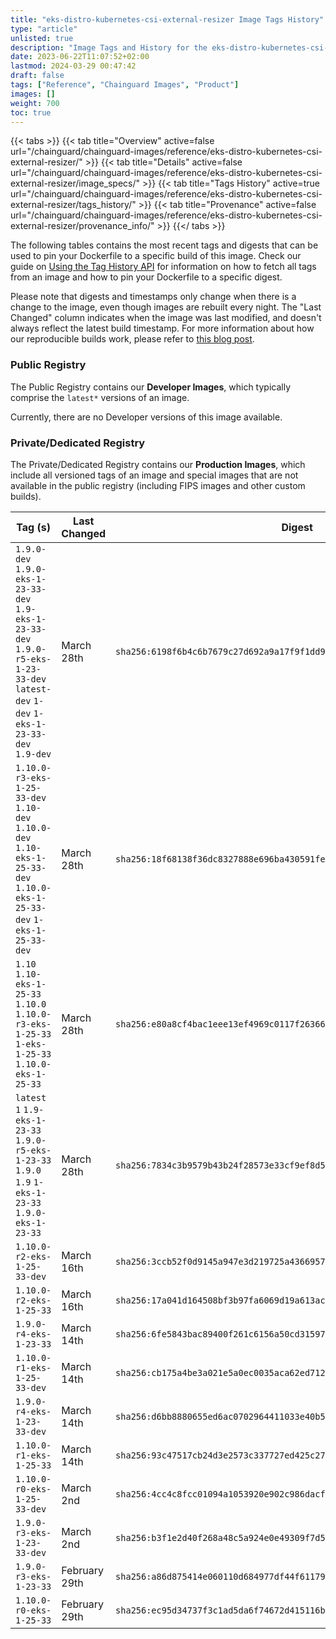 ```yaml
---
title: "eks-distro-kubernetes-csi-external-resizer Image Tags History"
type: "article"
unlisted: true
description: "Image Tags and History for the eks-distro-kubernetes-csi-external-resizer Chainguard Image"
date: 2023-06-22T11:07:52+02:00
lastmod: 2024-03-29 00:47:42
draft: false
tags: ["Reference", "Chainguard Images", "Product"]
images: []
weight: 700
toc: true
---
```


{{< tabs >}}
{{< tab title="Overview" active=false url="/chainguard/chainguard-images/reference/eks-distro-kubernetes-csi-external-resizer/" >}}
{{< tab title="Details" active=false url="/chainguard/chainguard-images/reference/eks-distro-kubernetes-csi-external-resizer/image_specs/" >}}
{{< tab title="Tags History" active=true url="/chainguard/chainguard-images/reference/eks-distro-kubernetes-csi-external-resizer/tags_history/" >}}
{{< tab title="Provenance" active=false url="/chainguard/chainguard-images/reference/eks-distro-kubernetes-csi-external-resizer/provenance_info/" >}}
{{</ tabs >}}

The following tables contains the most recent tags and digests that can be used to pin your Dockerfile to a specific build of this image. Check our guide on [Using the Tag History API](/chainguard/chainguard-images/using-the-tag-history-api/) for information on how to fetch all tags from an image and how to pin your Dockerfile to a specific digest.

Please note that digests and timestamps only change when there is a change to the image, even though images are rebuilt every night. The "Last Changed" column indicates when the image was last modified, and doesn't always reflect the latest build timestamp. For more information about how our reproducible builds work, please refer to [this blog post](https://www.chainguard.dev/unchained/reproducing-chainguards-reproducible-image-builds).

### Public Registry
The Public Registry contains our **Developer Images**, which typically comprise the `latest*` versions of an image.

Currently, there are no Developer versions of this image available.

### Private/Dedicated Registry
The Private/Dedicated Registry contains our **Production Images**, which include all versioned tags of an image and special images that are not available in the public registry (including FIPS images and other custom builds).

| Tag (s)                                                                                                                                  | Last Changed  | Digest                                                                    |
|------------------------------------------------------------------------------------------------------------------------------------------|---------------|---------------------------------------------------------------------------|
|  `1.9.0-dev` `1.9.0-eks-1-23-33-dev` `1.9-eks-1-23-33-dev` `1.9.0-r5-eks-1-23-33-dev` `latest-dev` `1-dev` `1-eks-1-23-33-dev` `1.9-dev` | March 28th    | `sha256:6198f6b4c6b7679c27d692a9a17f9f1dd939c1238c062a5742a1a9f307d9797b` |
|  `1.10.0-r3-eks-1-25-33-dev` `1.10-dev` `1.10.0-dev` `1.10-eks-1-25-33-dev` `1.10.0-eks-1-25-33-dev` `1-eks-1-25-33-dev`                 | March 28th    | `sha256:18f68138f36dc8327888e696ba430591fe8532c1c9c084106c3148226dc1406d` |
|  `1.10` `1.10-eks-1-25-33` `1.10.0` `1.10.0-r3-eks-1-25-33` `1-eks-1-25-33` `1.10.0-eks-1-25-33`                                         | March 28th    | `sha256:e80a8cf4bac1eee13ef4969c0117f26366f063b43c60f8a281a5a87bbfb853b5` |
|  `latest` `1` `1.9-eks-1-23-33` `1.9.0-r5-eks-1-23-33` `1.9.0` `1.9` `1-eks-1-23-33` `1.9.0-eks-1-23-33`                                 | March 28th    | `sha256:7834c3b9579b43b24f28573e33cf9ef8d52f7572ba9cfe2255b19730532ea0f2` |
|  `1.10.0-r2-eks-1-25-33-dev`                                                                                                             | March 16th    | `sha256:3ccb52f0d9145a947e3d219725a43669573a1b834f1d9727bcc1cb664b54df8a` |
|  `1.10.0-r2-eks-1-25-33`                                                                                                                 | March 16th    | `sha256:17a041d164508bf3b97fa6069d19a613ace6d7363413db8a59989d49326826f4` |
|  `1.9.0-r4-eks-1-23-33`                                                                                                                  | March 14th    | `sha256:6fe5843bac89400f261c6156a50cd3159722f3c1d9705cfbf70d75cb5cdfce4d` |
|  `1.10.0-r1-eks-1-25-33-dev`                                                                                                             | March 14th    | `sha256:cb175a4be3a021e5a0ec0035aca62ed71248a82871483e1e463233fa543c9132` |
|  `1.9.0-r4-eks-1-23-33-dev`                                                                                                              | March 14th    | `sha256:d6bb8880655ed6ac0702964411033e40b5c9e10d41ae600765ff0c338a47d327` |
|  `1.10.0-r1-eks-1-25-33`                                                                                                                 | March 14th    | `sha256:93c47517cb24d3e2573c337727ed425c277dc156bd28ba17af1c43b92f3a5d96` |
|  `1.10.0-r0-eks-1-25-33-dev`                                                                                                             | March 2nd     | `sha256:4cc4c8fcc01094a1053920e902c986dacf55f1f097a2ee3a48b0c6c922770681` |
|  `1.9.0-r3-eks-1-23-33-dev`                                                                                                              | March 2nd     | `sha256:b3f1e2d40f268a48c5a924e0e49309f7d56581cf1f926c1164e6483e0c52bfe9` |
|  `1.9.0-r3-eks-1-23-33`                                                                                                                  | February 29th | `sha256:a86d875414e060110d684977df44f611799e51620f055b2c3b17172bb42bedb3` |
|  `1.10.0-r0-eks-1-25-33`                                                                                                                 | February 29th | `sha256:ec95d34737f3c1ad5da6f74672d415116b662f6fcda360feca3ad3a947d129b9` |

